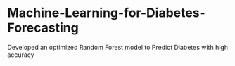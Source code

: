 # Machine-Learning-for-Diabetes-Forecasting
Developed an optimized Random  Forest model to Predict Diabetes with high accuracy
